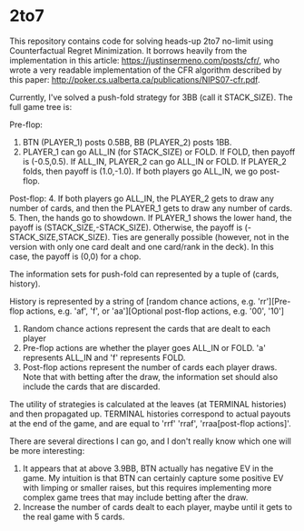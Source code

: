# 2to7
This repository contains code for solving heads-up 2to7 no-limit using Counterfactual Regret Minimization. It borrows heavily from the implementation in this article: https://justinsermeno.com/posts/cfr/, who wrote a very readable implementation of the CFR algorithm described by this paper: http://poker.cs.ualberta.ca/publications/NIPS07-cfr.pdf.

Currently, I've solved a push-fold strategy for 3BB (call it STACK_SIZE). The full game tree is:

Pre-flop:
1. BTN (PLAYER_1) posts 0.5BB, BB (PLAYER_2) posts 1BB.
2. PLAYER_1 can go ALL_IN (for STACK_SIZE) or FOLD. If FOLD, then payoff is (-0.5,0.5). If ALL_IN, PLAYER_2 can go ALL_IN or FOLD. If PLAYER_2 folds, then payoff is (1.0,-1.0). If both players go ALL_IN, we go post-flop.

Post-flop:
4. If both players go ALL_IN, the PLAYER_2 gets to draw any number of cards, and then the PLAYER_1 gets to draw any number of cards. 
5. Then, the hands go to showdown. If PLAYER_1 shows the lower hand, the payoff is (STACK_SIZE,-STACK_SIZE). Otherwise, the payoff is (-STACK_SIZE,STACK_SIZE). Ties are generally possible (however, not in the version with only one card dealt and one card/rank in the deck). In this case, the payoff is (0,0) for a chop.


The information sets for push-fold can represented by a tuple of (cards, history). 

History is represented by a string of
[random chance actions, e.g. 'rr'][Pre-flop actions, e.g. 'af', 'f', or 'aa'][Optional post-flop actions, e.g. '00', '10']

1. Random chance actions represent the cards that are dealt to each player
2. Pre-flop actions are whether the player goes ALL_IN or FOLD. 'a' represents ALL_IN and 'f' represents FOLD.
3. Post-flop actions represent the number of cards each player draws. Note that with betting after the draw, the information set should also include the cards that are discarded.

The utility of strategies is calculated at the leaves (at TERMINAL histories) and then propagated up. TERMINAL histories correspond to actual payouts at the end of the game, and are equal to 'rrf' 'rraf', 'rraa[post-flop actions]'.


There are several directions I can go, and I don't really know which one will be more interesting:
1. It appears that at above 3.9BB, BTN actually has negative EV in the game. My intuition is that BTN can certainly capture some positive EV with limping or smaller raises, but this requires implementing more complex game trees that may include betting after the draw.
2. Increase the number of cards dealt to each player, maybe until it gets to the real game with 5 cards.
